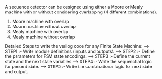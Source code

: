 A sequence detector can be designed using either a Moore or Mealy machine
with or without considering overlapping (4 different combinations).
1. Moore machine with overlap
2. Moore machine without overlap
3. Mealy machine with overlap
4. Mealy machine without overlap

Detailed Steps to write the verilog code for any Finite State Machine: 
--> STEP1 :- Write module definitions (inputs and outputs).
--> STEP2 :- Define the parameters for FSM stste encodings.
--> STEP3 :- Define the current state and the next state variables
--> STEP4 :- Write the sequenctial logic for present state.
--> STEP5 :- Write the combinational logic for next state and output.
